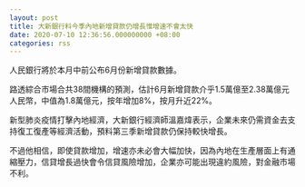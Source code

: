```yaml
---
layout: post
title: 大新銀行料今季內地新增貸款仍增長惟增速不會太快
date: 2020-07-10 12:36:56.000000000 +08:00
categories: rss
---
```


人民銀行將於本月中前公布6月份新增貸款數據。

路透綜合市場合共38間機構的預測，估計6月新增貸款介乎1.5萬億至2.38萬億元人民幣，中值為1.8萬億元，按年增加8%，按月升近22%。

新型肺炎疫情打擊內地經濟，大新銀行經濟師溫嘉煒表示，企業未來仍需資金去支持復工復產等經濟活動，預料第三季新增貸款仍保持較快增長。

不過他相信，即使貸款增加，增速亦未必會大幅加快，因為內地在生產層面上有通縮壓力，信貸增長過快會令信貸風險增加，企業亦可能出現違約風險，對金融市場不利。
